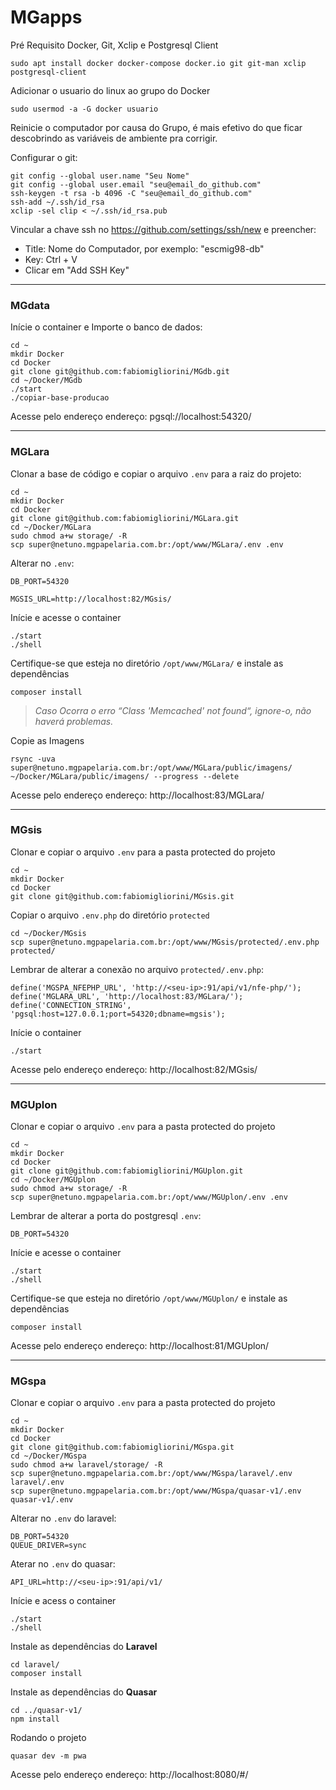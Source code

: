 
# MGapps

Pré Requisito Docker, Git, Xclip e Postgresql Client
```
sudo apt install docker docker-compose docker.io git git-man xclip postgresql-client
```

Adicionar o usuario do linux ao grupo do Docker
```
sudo usermod -a -G docker usuario
```

Reinicie o computador por causa do Grupo, é mais efetivo do que ficar descobrindo
as variáveis de ambiente pra corrigir.

Configurar o git:
```
git config --global user.name "Seu Nome"
git config --global user.email "seu@email_do_github.com"
ssh-keygen -t rsa -b 4096 -C "seu@email_do_github.com"
ssh-add ~/.ssh/id_rsa
xclip -sel clip < ~/.ssh/id_rsa.pub
```
Vincular a chave ssh no https://github.com/settings/ssh/new e preencher:
* Title: Nome do Computador, por exemplo: "escmig98-db"
* Key: Ctrl + V
* Clicar em "Add SSH Key"

---

### MGdata

Inície o container e Importe o banco de dados:
```
cd ~
mkdir Docker
cd Docker
git clone git@github.com:fabiomigliorini/MGdb.git
cd ~/Docker/MGdb
./start
./copiar-base-producao
```

Acesse pelo endereço endereço: pgsql://localhost:54320/

---

### MGLara
Clonar a base de código e copiar o arquivo `.env` para a raiz do projeto:
```
cd ~
mkdir Docker
cd Docker
git clone git@github.com:fabiomigliorini/MGLara.git
cd ~/Docker/MGLara
sudo chmod a+w storage/ -R
scp super@netuno.mgpapelaria.com.br:/opt/www/MGLara/.env .env
```
Alterar no `.env`:
```
DB_PORT=54320

MGSIS_URL=http://localhost:82/MGsis/
```
Inície e acesse o container
```
./start
./shell
```
Certifique-se que esteja no diretório `/opt/www/MGLara/` e instale as dependências
```
composer install
```
> _Caso Ocorra o erro “Class 'Memcached' not found“, ignore-o, não haverá problemas._

Copie as Imagens

```
rsync -uva super@netuno.mgpapelaria.com.br:/opt/www/MGLara/public/imagens/ ~/Docker/MGLara/public/imagens/ --progress --delete
```

Acesse pelo endereço endereço: http://localhost:83/MGLara/


---

### MGsis

Clonar e copiar o arquivo `.env` para a pasta protected do projeto
```
cd ~
mkdir Docker
cd Docker
git clone git@github.com:fabiomigliorini/MGsis.git
```

Copiar o arquivo `.env.php` do diretório `protected`
```
cd ~/Docker/MGsis
scp super@netuno.mgpapelaria.com.br:/opt/www/MGsis/protected/.env.php protected/
```

Lembrar de alterar a conexão no arquivo `protected/.env.php`:
```
define('MGSPA_NFEPHP_URL', 'http://<seu-ip>:91/api/v1/nfe-php/');
define('MGLARA_URL', 'http://localhost:83/MGLara/');
define('CONNECTION_STRING', 'pgsql:host=127.0.0.1;port=54320;dbname=mgsis');
```

Inície o container
```
./start
```

Acesse pelo endereço endereço: http://localhost:82/MGsis/

---

### MGUplon

Clonar e copiar o arquivo `.env` para a pasta protected do projeto
```
cd ~
mkdir Docker
cd Docker
git clone git@github.com:fabiomigliorini/MGUplon.git
cd ~/Docker/MGUplon
sudo chmod a+w storage/ -R
scp super@netuno.mgpapelaria.com.br:/opt/www/MGUplon/.env .env
```
Lembrar de alterar a porta do postgresql `.env`:
```
DB_PORT=54320
```
Inície e acesse o container
```
./start
./shell
```
Certifique-se que esteja no diretório `/opt/www/MGUplon/` e instale as dependências
```
composer install
```

Acesse pelo endereço endereço: http://localhost:81/MGUplon/

---

### MGspa

Clonar e copiar o arquivo `.env` para a pasta protected do projeto
```
cd ~
mkdir Docker
cd Docker
git clone git@github.com:fabiomigliorini/MGspa.git
cd ~/Docker/MGspa
sudo chmod a+w laravel/storage/ -R
scp super@netuno.mgpapelaria.com.br:/opt/www/MGspa/laravel/.env laravel/.env
scp super@netuno.mgpapelaria.com.br:/opt/www/MGspa/quasar-v1/.env quasar-v1/.env
```
Alterar no `.env` do laravel:
```
DB_PORT=54320
QUEUE_DRIVER=sync
```
Aterar no `.env` do quasar:
```
API_URL=http://<seu-ip>:91/api/v1/
```
Inície e acess o container
```
./start
./shell
```
Instale as dependências do **Laravel**
```
cd laravel/
composer install
```
Instale as dependências do **Quasar**
```
cd ../quasar-v1/
npm install
```

Rodando o projeto
```
quasar dev -m pwa
```
Acesse pelo endereço endereço: http://localhost:8080/#/
